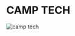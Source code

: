 <h1>CAMP TECH</h1>
<img src="https://camo.githubusercontent.com/2de07a8b2128fa998f9e3e0ab5f8dd063fe0b8f21364770a17f7dabba9154ce8/68747470733a2f2f7374617469632e7665637465657a792e636f6d2f73797374656d2f7265736f75726365732f7468756d626e61696c732f3030332f3433392f3638302f6f726967696e616c2f636172746f6f6e2d6261636b67726f756e642d63616d70696e672d6d6f756e7461696e2d6e696768742d667265652d766964656f2e6a7067" alt="camp tech"/>
